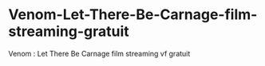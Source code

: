 # Venom-Let-There-Be-Carnage-film-streaming-gratuit
Venom : Let There Be Carnage film streaming vf gratuit
